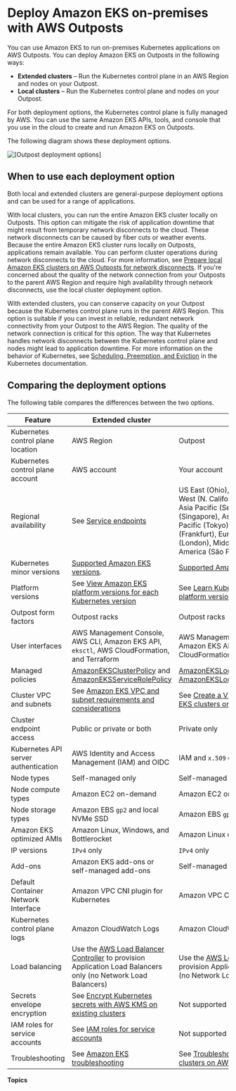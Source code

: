 # Deploy Amazon EKS on\-premises with AWS Outposts<a name="eks-outposts"></a>

You can use Amazon EKS to run on\-premises Kubernetes applications on AWS Outposts\. You can deploy Amazon EKS on Outposts in the following ways:
+ **Extended clusters** – Run the Kubernetes control plane in an AWS Region and nodes on your Outpost\.
+ **Local clusters** – Run the Kubernetes control plane and nodes on your Outpost\.

For both deployment options, the Kubernetes control plane is fully managed by AWS\. You can use the same Amazon EKS APIs, tools, and console that you use in the cloud to create and run Amazon EKS on Outposts\.

The following diagram shows these deployment options\.

![\[Outpost deployment options\]](http://docs.aws.amazon.com/eks/latest/userguide/images/outposts-deployment-options.png)

## When to use each deployment option<a name="outposts-overview-when-deployment-options"></a>

Both local and extended clusters are general\-purpose deployment options and can be used for a range of applications\. 

With local clusters, you can run the entire Amazon EKS cluster locally on Outposts\. This option can mitigate the risk of application downtime that might result from temporary network disconnects to the cloud\. These network disconnects can be caused by fiber cuts or weather events\. Because the entire Amazon EKS cluster runs locally on Outposts, applications remain available\. You can perform cluster operations during network disconnects to the cloud\. For more information, see [Prepare local Amazon EKS clusters on AWS Outposts for network disconnects](eks-outposts-network-disconnects.md)\. If you're concerned about the quality of the network connection from your Outposts to the parent AWS Region and require high availability through network disconnects, use the local cluster deployment option\.

With extended clusters, you can conserve capacity on your Outpost because the Kubernetes control plane runs in the parent AWS Region\. This option is suitable if you can invest in reliable, redundant network connectivity from your Outpost to the AWS Region\. The quality of the network connection is critical for this option\. The way that Kubernetes handles network disconnects between the Kubernetes control plane and nodes might lead to application downtime\. For more information on the behavior of Kubernetes, see [Scheduling, Preemption, and Eviction](https://kubernetes.io/docs/concepts/scheduling-eviction/) in the Kubernetes documentation\.

## Comparing the deployment options<a name="outposts-overview-comparing-deployment-options"></a>

The following table compares the differences between the two options\.


| Feature | Extended cluster | Local cluster | 
| --- | --- | --- | 
|  Kubernetes control plane location  | AWS Region | Outpost | 
|  Kubernetes control plane account  | AWS account | Your account | 
| Regional availability | See [Service endpoints](https://docs.aws.amazon.com/general/latest/gr/eks.html#eks_region) | US East \(Ohio\), US East \(N\. Virginia\), US West \(N\. California\), US West \(Oregon\), Asia Pacific \(Seoul\), Asia Pacific \(Singapore\), Asia Pacific \(Sydney\), Asia Pacific \(Tokyo\), Canada \(Central\), Europe \(Frankfurt\), Europe \(Ireland\), Europe \(London\), Middle East \(Bahrain\), and South America \(São Paulo\) | 
| Kubernetes minor versions |  [Supported Amazon EKS versions](kubernetes-versions.md)\. | [Supported Amazon EKS versions](kubernetes-versions.md)\. | 
| Platform versions | See [View Amazon EKS platform versions for each Kubernetes version](platform-versions.md) | See [Learn Kubernetes and Amazon EKS platform versions for AWS Outposts](eks-outposts-platform-versions.md) | 
| Outpost form factors | Outpost racks | Outpost racks | 
| User interfaces | AWS Management Console, AWS CLI, Amazon EKS API, `eksctl`, AWS CloudFormation, and Terraform | AWS Management Console, AWS CLI, Amazon EKS API, eksctl, AWS CloudFormation, and Terraform | 
| Managed policies | [AmazonEKSClusterPolicy](security-iam-awsmanpol.md#security-iam-awsmanpol-AmazonEKSClusterPolicy) and [AmazonEKSServiceRolePolicy](security-iam-awsmanpol.md#security-iam-awsmanpol-AmazonEKSServiceRolePolicy) | [AmazonEKSLocalOutpostClusterPolicy](security-iam-awsmanpol.md#security-iam-awsmanpol-AmazonEKSLocalOutpostClusterPolicy) and [AmazonEKSLocalOutpostServiceRolePolicy](security-iam-awsmanpol.md#security-iam-awsmanpol-AmazonEKSLocalOutpostServiceRolePolicy) | 
| Cluster VPC and subnets | See [Amazon EKS VPC and subnet requirements and considerations](network_reqs.md) | See [Create a VPC and subnets for Amazon EKS clusters on AWS Outposts](eks-outposts-vpc-subnet-requirements.md) | 
| Cluster endpoint access | Public or private or both | Private only | 
| Kubernetes API server authentication | AWS Identity and Access Management \(IAM\) and OIDC | IAM and `x.509` certificates | 
| Node types | Self\-managed only | Self\-managed only | 
| Node compute types | Amazon EC2 on\-demand | Amazon EC2 on\-demand | 
| Node storage types | Amazon EBS `gp2` and local NVMe SSD | Amazon EBS `gp2` and local NVMe SSD | 
| Amazon EKS optimized AMIs | Amazon Linux, Windows, and Bottlerocket | Amazon Linux only | 
| IP versions | `IPv4` only | `IPv4` only | 
| Add\-ons | Amazon EKS add\-ons or self\-managed add\-ons | Self\-managed add\-ons only | 
| Default Container Network Interface | Amazon VPC CNI plugin for Kubernetes | Amazon VPC CNI plugin for Kubernetes | 
| Kubernetes control plane logs | Amazon CloudWatch Logs |  Amazon CloudWatch Logs  | 
| Load balancing | Use the [AWS Load Balancer Controller](aws-load-balancer-controller.md) to provision Application Load Balancers only \(no Network Load Balancers\) | Use the [AWS Load Balancer Controller](aws-load-balancer-controller.md) to provision Application Load Balancers only \(no Network Load Balancers\) | 
| Secrets envelope encryption | See [Encrypt Kubernetes secrets with AWS KMS on existing clusters](enable-kms.md) | Not supported | 
| IAM roles for service accounts | See [IAM roles for service accounts](iam-roles-for-service-accounts.md) | Not supported | 
| Troubleshooting | See [Amazon EKS troubleshooting](troubleshooting.md) | See [Troubleshoot local Amazon EKS clusters on AWS Outposts](eks-outposts-troubleshooting.md) | 

**Topics**
